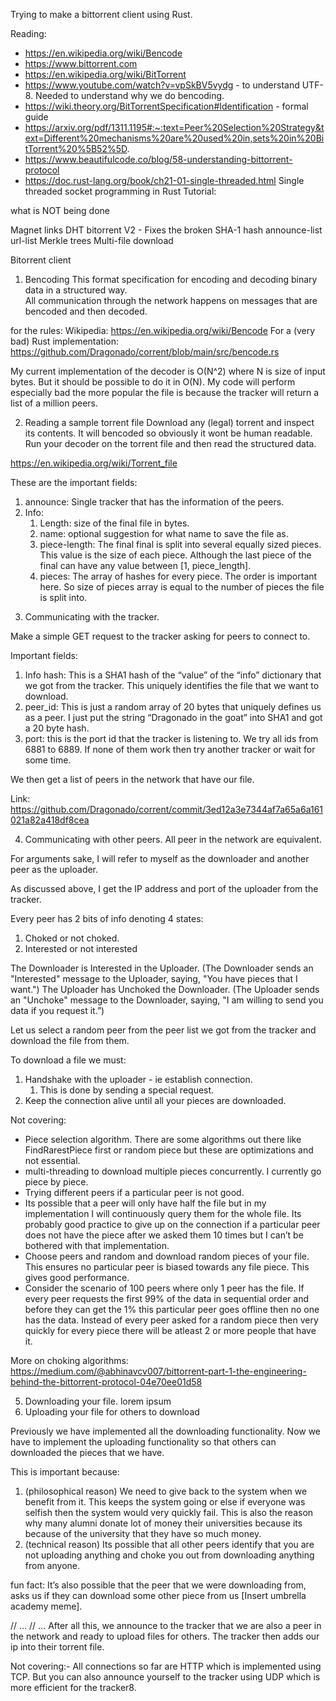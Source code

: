 Trying to make a bittorrent client using Rust. 

Reading: 
- https://en.wikipedia.org/wiki/Bencode
- https://www.bittorrent.com
- https://en.wikipedia.org/wiki/BitTorrent
- https://www.youtube.com/watch?v=vpSkBV5vydg - to understand UTF-8. Needed to understand why we do bencoding.
- https://wiki.theory.org/BitTorrentSpecification#Identification - formal guide
- https://arxiv.org/pdf/1311.1195#:~:text=Peer%20Selection%20Strategy&text=Different%20mechanisms%20are%20used%20in,sets%20in%20BitTorrent%20%5B52%5D.
- https://www.beautifulcode.co/blog/58-understanding-bittorrent-protocol
- https://doc.rust-lang.org/book/ch21-01-single-threaded.html Single threaded socket programming in Rust
Tutorial: 

what is NOT being done

Magnet links
DHT
bitorrent V2 - Fixes the broken SHA-1 hash
announce-list
url-list
Merkle trees
Multi-file download 
 
Bitorrent client

1) Bencoding
This format specification for encoding and decoding binary data in a structured way.  
All communication through the network happens on messages that are bencoded and then decoded.

for the rules: Wikipedia: https://en.wikipedia.org/wiki/Bencode
For a (very bad) Rust implementation: https://github.com/Dragonado/corrent/blob/main/src/bencode.rs

My current implementation of the decoder is O(N^2) where N is size of input bytes. But it should be possible to do it in O(N). My code will perform especially bad the more popular the file is because the tracker will return a list of a million peers. 

2) Reading a sample torrent file
 Download any (legal) torrent and inspect its contents. It will bencoded so obviously it wont be human readable. Run your decoder on the torrent file and then read the structured data.

https://en.wikipedia.org/wiki/Torrent_file

These are the important fields:
1. announce: Single tracker that has the information of the peers.
2. Info:
    1. Length: size of the final file in bytes. 
    2. name: optional suggestion for what name to save the file as.
    3. piece-length: The final final is split into several equally sized pieces. This value is the size of each piece. Although the last piece of the final can have any value between [1, piece_length].
    4. pieces: The array of hashes for every piece. The order is important here. So size of pieces array is equal to the number of pieces the file is split into.

3) Communicating with the tracker.

Make a simple GET request to the tracker asking for peers to connect to.

Important fields:
1. Info hash: This is a SHA1 hash of the “value” of the “info” dictionary that we got from the tracker. This uniquely identifies the file that we want to download.
2. peer_id: This is just a random array of 20 bytes that uniquely defines us as a peer. I just put the string “Dragonado in the goat” into SHA1 and got a 20 byte hash.
3. port: this is the port id that the tracker is listening to. We try all ids from 6881 to 6889. If none of them work then try another tracker or wait for some time.

We then get a list of peers in the network that have our file.

Link: https://github.com/Dragonado/corrent/commit/3ed12a3e7344af7a65a6a161021a82a418df8cea

4) Communicating with other peers.
All peer in the network are equivalent. 

For arguments sake, I will refer to myself as the downloader and another peer as the uploader.

As discussed above, I get the IP address and port of the uploader from the tracker.

Every peer has 2 bits of info denoting 4 states:
1. Choked or not choked.
2. Interested or not interested 

The Downloader is Interested in the Uploader. (The Downloader sends an "Interested" message to the Uploader, saying, "You have pieces that I want.")
The Uploader has Unchoked the Downloader. (The Uploader sends an "Unchoke" message to the Downloader, saying, "I am willing to send you data if you request it.”)

Let us select a random peer from the peer list we got from the tracker and download the file from them.

To download a file we must:
1. Handshake with the uploader - ie establish connection.
    1. This is done by sending a special request.
2. Keep the connection alive until all your pieces are downloaded.

Not covering: 
- Piece selection algorithm. There are some algorithms out there like FindRarestPiece first or random piece but these are optimizations and not essential.
- multi-threading to download multiple pieces concurrently. I currently go piece by piece.
- Trying different peers if a particular peer is not good. 
- Its possible that a peer will only have half the file but in my implementation I will continuously query them for the whole file. Its probably good practice to give up on the connection if a particular peer does not have the piece after we asked them 10 times but I can’t be bothered with that implementation.
- Choose peers and random and download random pieces of your file. This ensures no particular peer is biased towards any file piece. This gives good performance.
- Consider the scenario of 100 peers where only 1 peer has the file. If every peer requests the first 99% of the data in sequential order and before they can get the 1% this particular peer goes offline then no one has the data. Instead of every peer asked for a random piece then very quickly for every piece there will be atleast 2 or more people that have it. 


More on choking algorithms: https://medium.com/@abhinavcv007/bittorrent-part-1-the-engineering-behind-the-bittorrent-protocol-04e70ee01d58

5) Downloading your file.
lorem ipsum
6) Uploading your file for others to download

Previously we have implemented all the downloading functionality. Now we have to implement the uploading functionality so that others can downloaded the pieces that we have.

This is important because:
1. (philosophical reason) We need to give back to the system when we benefit from it. This keeps the system going or else if everyone was selfish then the system would very quickly fail. This is also the reason why many alumni donate lot of money their universities because its because of the university that they have so much money.
2. (technical reason) Its possible that all other peers identify that you are not uploading anything and choke you out from downloading anything from anyone.  

fun fact: It’s also possible that the peer that we were downloading from, asks us if they can download some other piece from us [Insert umbrella academy meme]. 

// …
// …
After all this,  we announce to the tracker that we are also a peer in the network and ready to upload files for others. The tracker then adds our ip into their torrent file.

Not covering:- All connections so far are HTTP which is implemented using TCP. But you can also announce yourself to the tracker using UDP which is more efficient for the tracker8.

